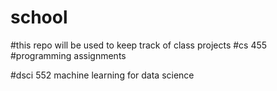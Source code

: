 # school
#this repo will be used to keep track of class projects
#cs 455
#programming assignments

#dsci 552 machine learning for data science
